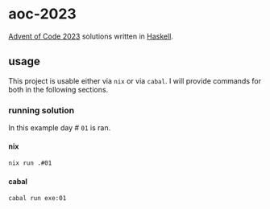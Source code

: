# aoc-2023

[Advent of Code 2023](https://adventofcode.com/2023) solutions written in [Haskell](https://www.haskell.org/).

## usage

This project is usable either via `nix` or via `cabal`. I will provide
commands for both in the following sections.


### running solution

In this example day # `01` is ran.

#### nix

```sh
nix run .#01
```

#### cabal

```sh
cabal run exe:01
```
